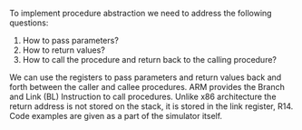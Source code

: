 To implement procedure abstraction we need to address the following questions:  

1. How to pass parameters?  
2. How to return values?  
3. How to call the procedure and return back to the calling procedure?  

We can use the registers to pass parameters and return values back and forth between the caller and callee procedures. ARM provides the Branch and Link (BL) Instruction to call procedures. Unlike x86 architecture the return address is not stored on the stack, it is stored in the link register, R14. Code examples are given as a part of the simulator itself.  
